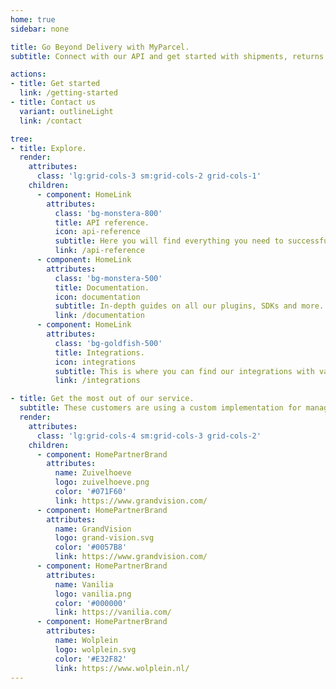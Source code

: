 ```yaml
---
home: true
sidebar: none

title: Go Beyond Delivery with MyParcel.
subtitle: Connect with our API and get started with shipments, returns and more.

actions: 
- title: Get started
  link: /getting-started
- title: Contact us
  variant: outlineLight
  link: /contact

tree:
- title: Explore.
  render:
    attributes:
      class: 'lg:grid-cols-3 sm:grid-cols-2 grid-cols-1'
    children:
      - component: HomeLink
        attributes: 
          class: 'bg-monstera-800' 
          title: API reference.
          icon: api-reference
          subtitle: Here you will find everything you need to successfully communicate with our API.
          link: /api-reference
      - component: HomeLink
        attributes: 
          class: 'bg-monstera-500' 
          title: Documentation.
          icon: documentation
          subtitle: In-depth guides on all our plugins, SDKs and more.
          link: /documentation
      - component: HomeLink
        attributes: 
          class: 'bg-goldfish-500' 
          title: Integrations.
          icon: integrations
          subtitle: This is where you can find our integrations with various external services and platforms.
          link: /integrations

- title: Get the most out of our service.
  subtitle: These customers are using a custom implementation for managing their MyParcel shipments.
  render:
    attributes:
      class: 'lg:grid-cols-4 sm:grid-cols-3 grid-cols-2'
    children:
      - component: HomePartnerBrand
        attributes:
          name: Zuivelhoeve
          logo: zuivelhoeve.png
          color: '#071F60'
          link: https://www.grandvision.com/
      - component: HomePartnerBrand
        attributes:
          name: GrandVision
          logo: grand-vision.svg
          color: '#0057B8'
          link: https://www.grandvision.com/
      - component: HomePartnerBrand
        attributes:
          name: Vanilia
          logo: vanilia.png
          color: '#000000'
          link: https://vanilia.com/
      - component: HomePartnerBrand
        attributes:
          name: Wolplein
          logo: wolplein.svg
          color: '#E32F82'
          link: https://www.wolplein.nl/
---
```

